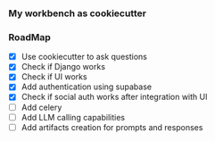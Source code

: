 ### My workbench as cookiecutter

### RoadMap
- [x] Use cookiecutter to ask questions
- [x] Check if Django works
- [x] Check if UI works
- [x] Add authentication using supabase
- [x] Check if social auth works after integration with UI
- [ ] Add celery
- [ ] Add LLM calling capabilities
- [ ] Add artifacts creation for prompts and responses